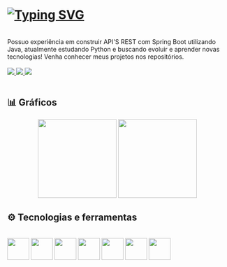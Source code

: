 
# [![Typing SVG](https://readme-typing-svg.herokuapp.com?color=96f2d7&size=30&center=true&vCenter=true&width=900&lines=I+am+a+software+enginner)](https://git.io/typing-svg)

<br>
Possuo experiência em construir API'S REST com Spring Boot utilizando Java, atualmente estudando Python e buscando evoluir e aprender novas tecnologias! Venha conhecer meus projetos nos repositórios.

<br>
<br>

<a href="https://www.linkedin.com/in/pedro-borelli-9a64231b9/" target="_blank">
  <img src="https://img.shields.io/badge/LinkedIn-0077B5?style=for-the-badge&logo=linkedin&logoColor=white"></img>
</a> <a href="mailto:borellipedroluiz@gmail.com" target="_blank">
  <img src="https://img.shields.io/badge/Gmail-D14836?style=for-the-badge&logo=gmail&logoColor=white"></img>
</a> <a href="https://wa.me/5512996047094?text=Oi!%20Vi%20seu%20GitHub%20e%20gostaria%20de%20conversar!" target="_blank">
  <img src="https://img.shields.io/badge/WhatsApp-25D366?style=for-the-badge&logo=whatsapp&logoColor=white"></img>
</a> 

<br>
<br>

## 📊 Gráficos

<div align="center">
  <img height="180em" src="https://github-readme-stats.vercel.app/api?username=pedro-borelli&show_icons=true&theme=tokyonight&hide_border=true&bg_color=0D1117&include_all_commits=true&count_private=true"/>
  <img height="180em" src="https://github-readme-stats.vercel.app/api/top-langs/?username=pedro-borelli&layout=compact&langs_count=8&theme=tokyonight&hide_border=true&bg_color=0D1117"/>
</div>





## ⚙ Tecnologias e ferramentas

<div align="left" style="display: inline_block"><br>
<img style="width: 50px" src="https://cdn.jsdelivr.net/gh/devicons/devicon/icons/git/git-original.svg" /> 
<img style="width: 50px" src="https://cdn.jsdelivr.net/gh/devicons/devicon/icons/java/java-original.svg" />
<img style="width: 50px" src="https://cdn.jsdelivr.net/gh/devicons/devicon/icons/python/python-original.svg" />
<img style="width: 50px" src="https://cdn.jsdelivr.net/gh/devicons/devicon/icons/spring/spring-original.svg" />
<img style="width: 50px" src="https://cdn.jsdelivr.net/gh/devicons/devicon/icons/postgresql/postgresql-original.svg" />
<img style="width: 50px" src="https://cdn.jsdelivr.net/gh/devicons/devicon/icons/mysql/mysql-original.svg" />
<img style="width: 50px" src="https://cdn.jsdelivr.net/gh/devicons/devicon/icons/vscode/vscode-original.svg" />





                                                     

